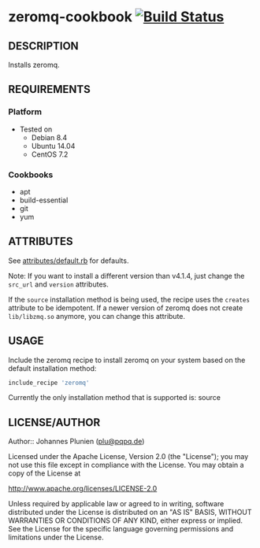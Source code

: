 # zeromq-cookbook [![Build Status](https://api.travis-ci.org/plu/zeromq-cookbook.png)](https://travis-ci.org/plu/zeromq-cookbook)

## DESCRIPTION

Installs zeromq.

## REQUIREMENTS

### Platform

* Tested on
  * Debian 8.4
  * Ubuntu 14.04
  * CentOS 7.2

### Cookbooks

* apt
* build-essential
* git
* yum

## ATTRIBUTES

See [attributes/default.rb](attributes/default.rb) for defaults.

Note: If you want to install a different version than v4.1.4, just
change the `src_url` and `version` attributes.

If the `source` installation method is being used, the recipe uses the `creates` attribute
to be idempotent. If a newer version of zeromq does not create `lib/libzmq.so`
anymore, you can change this attribute.

## USAGE

Include the zeromq recipe to install zeromq on your system based on the default installation method:

```ruby
include_recipe 'zeromq'
```

Currently the only installation method that is supported is: source

## LICENSE/AUTHOR

Author:: Johannes Plunien (plu@pqpq.de)

Licensed under the Apache License, Version 2.0 (the "License");
you may not use this file except in compliance with the License.
You may obtain a copy of the License at

http://www.apache.org/licenses/LICENSE-2.0

Unless required by applicable law or agreed to in writing, software
distributed under the License is distributed on an "AS IS" BASIS,
WITHOUT WARRANTIES OR CONDITIONS OF ANY KIND, either express or implied.
See the License for the specific language governing permissions and
limitations under the License.
